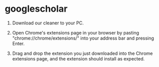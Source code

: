 # googlescholar

1. Download our cleaner to your PC.

2. Open Chrome's extensions page in your browser by pasting "chrome://chrome/extensions/" into your address bar and pressing Enter.

3. Drag and drop the extension you just downloaded into the Chrome extensions page, and the extension should install as expected.
